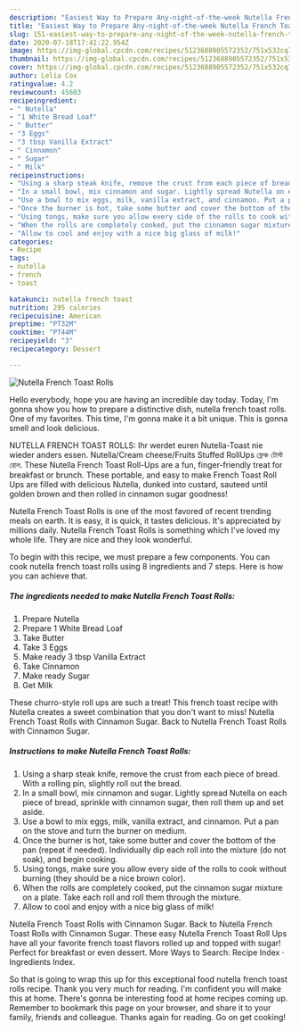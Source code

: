 ```yaml
---
description: "Easiest Way to Prepare Any-night-of-the-week Nutella French Toast Rolls"
title: "Easiest Way to Prepare Any-night-of-the-week Nutella French Toast Rolls"
slug: 151-easiest-way-to-prepare-any-night-of-the-week-nutella-french-toast-rolls
date: 2020-07-18T17:41:22.954Z
image: https://img-global.cpcdn.com/recipes/5123688905572352/751x532cq70/nutella-french-toast-rolls-recipe-main-photo.jpg
thumbnail: https://img-global.cpcdn.com/recipes/5123688905572352/751x532cq70/nutella-french-toast-rolls-recipe-main-photo.jpg
cover: https://img-global.cpcdn.com/recipes/5123688905572352/751x532cq70/nutella-french-toast-rolls-recipe-main-photo.jpg
author: Lelia Cox
ratingvalue: 4.2
reviewcount: 45603
recipeingredient:
- " Nutella"
- "1 White Bread Loaf"
- " Butter"
- "3 Eggs"
- "3 tbsp Vanilla Extract"
- " Cinnamon"
- " Sugar"
- " Milk"
recipeinstructions:
- "Using a sharp steak knife, remove the crust from each piece of bread. With a rolling pin, slightly roll out the bread."
- "In a small bowl, mix cinnamon and sugar. Lightly spread Nutella on each piece of bread, sprinkle with cinnamon sugar, then roll them up and set aside."
- "Use a bowl to mix eggs, milk, vanilla extract, and cinnamon. Put a pan on the stove and turn the burner on medium."
- "Once the burner is hot, take some butter and cover the bottom of the pan (repeat if needed). Individually dip each roll into the mixture (do not soak), and begin cooking."
- "Using tongs, make sure you allow every side of the rolls to cook without burning (they should be a nice brown color)."
- "When the rolls are completely cooked, put the cinnamon sugar mixture on a plate. Take each roll and roll them through the mixture."
- "Allow to cool and enjoy with a nice big glass of milk!"
categories:
- Recipe
tags:
- nutella
- french
- toast

katakunci: nutella french toast 
nutrition: 295 calories
recipecuisine: American
preptime: "PT32M"
cooktime: "PT44M"
recipeyield: "3"
recipecategory: Dessert

---
```



![Nutella French Toast Rolls](https://img-global.cpcdn.com/recipes/5123688905572352/751x532cq70/nutella-french-toast-rolls-recipe-main-photo.jpg)

Hello everybody, hope you are having an incredible day today. Today, I'm gonna show you how to prepare a distinctive dish, nutella french toast rolls. One of my favorites. This time, I'm gonna make it a bit unique. This is gonna smell and look delicious.

NUTELLA FRENCH TOAST ROLLS: Ihr werdet euren Nutella-Toast nie wieder anders essen. Nutella/Cream cheese/Fruits Stuffed RollUps ফ্রেঞ্চ টোস্ট রোল. These Nutella French Toast Roll-Ups are a fun, finger-friendly treat for breakfast or brunch. These portable, and easy to make French Toast Roll Ups are filled with delicious Nutella, dunked into custard, sauteed until golden brown and then rolled in cinnamon sugar goodness!

Nutella French Toast Rolls is one of the most favored of recent trending meals on earth. It is easy, it is quick, it tastes delicious. It's appreciated by millions daily. Nutella French Toast Rolls is something which I've loved my whole life. They are nice and they look wonderful.


To begin with this recipe, we must prepare a few components. You can cook nutella french toast rolls using 8 ingredients and 7 steps. Here is how you can achieve that.

<!--inarticleads1-->

##### The ingredients needed to make Nutella French Toast Rolls:

1. Prepare  Nutella
1. Prepare 1 White Bread Loaf
1. Take  Butter
1. Take 3 Eggs
1. Make ready 3 tbsp Vanilla Extract
1. Take  Cinnamon
1. Make ready  Sugar
1. Get  Milk


These churro-style roll ups are such a treat! This french toast recipe with Nutella creates a sweet combination that you don&#39;t want to miss! Nutella French Toast Rolls with Cinnamon Sugar. Back to Nutella French Toast Rolls with Cinnamon Sugar. 

<!--inarticleads2-->

##### Instructions to make Nutella French Toast Rolls:

1. Using a sharp steak knife, remove the crust from each piece of bread. With a rolling pin, slightly roll out the bread.
1. In a small bowl, mix cinnamon and sugar. Lightly spread Nutella on each piece of bread, sprinkle with cinnamon sugar, then roll them up and set aside.
1. Use a bowl to mix eggs, milk, vanilla extract, and cinnamon. Put a pan on the stove and turn the burner on medium.
1. Once the burner is hot, take some butter and cover the bottom of the pan (repeat if needed). Individually dip each roll into the mixture (do not soak), and begin cooking.
1. Using tongs, make sure you allow every side of the rolls to cook without burning (they should be a nice brown color).
1. When the rolls are completely cooked, put the cinnamon sugar mixture on a plate. Take each roll and roll them through the mixture.
1. Allow to cool and enjoy with a nice big glass of milk!


Nutella French Toast Rolls with Cinnamon Sugar. Back to Nutella French Toast Rolls with Cinnamon Sugar. These easy Nutella French Toast Roll Ups have all your favorite french toast flavors rolled up and topped with sugar! Perfect for breakfast or even dessert. More Ways to Search: Recipe Index · Ingredients Index. 

So that is going to wrap this up for this exceptional food nutella french toast rolls recipe. Thank you very much for reading. I'm confident you will make this at home. There's gonna be interesting food at home recipes coming up. Remember to bookmark this page on your browser, and share it to your family, friends and colleague. Thanks again for reading. Go on get cooking!
